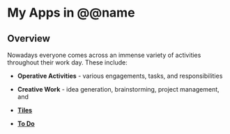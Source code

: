 # My Apps in @@name

## Overview

Nowadays everyone comes across an immense variety of activities throughout their work day. 
These include:  

* **Operative Activities** - various engagements, tasks, and responsibilities
* **Creative Work** - idea generation, brainstorming, project management, and 

* **[Tiles](tiles.md)**
* **[To Do](todo.md)**  
